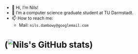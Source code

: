 - 👋 Hi, I’m Nils!
- 🌱 I’m a computer science graduate student at TU Darmstadt.
- 📫 How to reach me:
  - Mail: `nils.dambowy@googlemail.com`
  
# (![Nils's GitHub stats](https://github-readme-stats.vercel.app/api?username=nils-dambowy))
